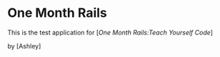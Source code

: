 # One Month Rails

This is the test application for 
[*One Month Rails:Teach Yourself Code*]

by [Ashley]